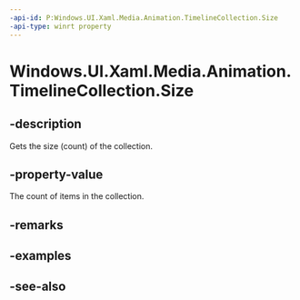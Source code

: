 ```yaml
---
-api-id: P:Windows.UI.Xaml.Media.Animation.TimelineCollection.Size
-api-type: winrt property
---
```


<!-- Property syntax
public uint Size { get; }
-->

# Windows.UI.Xaml.Media.Animation.TimelineCollection.Size

## -description
Gets the size (count) of the collection.



## -property-value
The count of items in the collection.

## -remarks

## -examples

## -see-also
